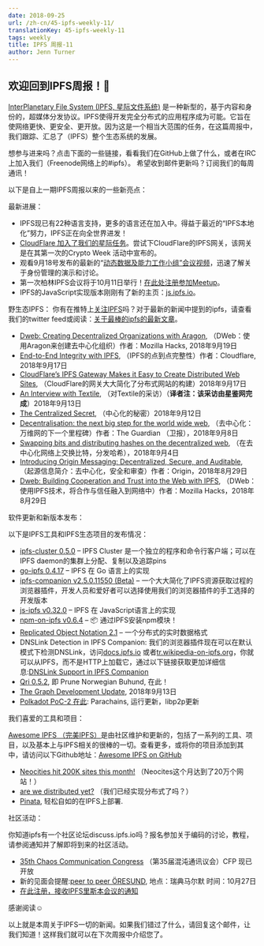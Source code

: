 ```yaml
---
date: 2018-09-25
url: /zh-cn/45-ipfs-weekly-11/
translationKey: 45-ipfs-weekly-11
tags: weekly
title: IPFS 周报-11
author: Jenn Turner
---
```


## 欢迎回到IPFS周报！👋

[InterPlanetary File System (IPFS, 星际文件系统)](https://ipfs.io/) 是一种新型的，基于内容和身份的，超媒体分发协议。IPFS使得开发完全分布式的应用程序成为可能。它旨在使网络更快、更安全、更开放。因为这是一个相当大范围的任务，在这篇周报中，我们跟踪、汇总了（IPFS）整个生态系统的发展。

想参与进来吗？点击下面的一些链接，看看我们在GitHub上做了什么，或者在IRC上加入我们（Freenode网络上的#ipfs）。
希望收到邮件更新吗？订阅我们的每周通讯！

以下是自上一期IPFS周报以来的一些新亮点：

最新进展：
- IPFS现已有22种语言支持，更多的语言还在加入中。得益于最近的“IPFS本地化”努力，IPFS正在向全世界进发！
- [CloudFlare 加入了我们的星际任务](https://blog.cloudflare.com/distributed-web-gateway/)。尝试下CloudFlare的IPFS网关，该网关是在其第一次的Crypto Week 活动中宣布的。
- 观看9月18号发布的最新的“[动态数据及能力工作小组”会议视频](https://www.youtube.com/watch?v=EiJE59uYNAk)，迅速了解关于身份管理的演示和讨论。
- 第一次柏林IPFS会议将于10月11日举行！[在此处注册参加Meetup](https://www.meetup.com/IPFS-Berlin/events/254816369/)。
- IPFS的JavaScript实现版本刚刚有了新的主页：[js.ipfs.io](https://js.ipfs.io)。

野生态IPFS：
你有在推特上[关注IPFS](https://twitter.com/IPFSbot)吗？对于最新的新闻中提到的ipfs，请查看我们的twitter feed或阅读：[关于最棒的ipfs的最新文章](https://awesome.ipfs.io/categories/articles/)。



-   [Dweb: Creating Decentralized Organizations with Aragon](https://hacks.mozilla.org/2018/09/aragon-ethereum-dweb/), （DWeb：使用Aragon来创建去中心化组织）作者：Mozilla Hacks, 2018年9月19日
-   [End-to-End Integrity with IPFS](https://blog.cloudflare.com/e2e-integrity/), （IPFS的点到点完整性）作者：Cloudflare, 2018年9月17日
-   [CloudFlare’s IPFS Gateway Makes it Easy to Create Distributed Web Sites](https://www.bleepingcomputer.com/news/technology/cloudflares-ipfs-gateway-makes-it-easy-to-create-distributed-web-sites/), （CloudFlare的网关大大简化了分布式网站的构建）2018年9月17日
-   [An Interview with Textile](https://medium.com/textileio/an-interview-with-textile-6d52632f611b), （对Textile的采访）（**译者注：该采访由星鉴网完成**）2018年9月13日
-   [The Centralized Secret](https://medium.com/@kyletut/the-centralized-secret-c7de795ddd9f), （中心化的秘密）2018年9月12日
-   [Decentralisation: the next big step for the world wide web](https://www.theguardian.com/technology/2018/sep/08/decentralisation-next-big-step-for-the-world-wide-web-dweb-data-internet-censorship-brewster-kahle), （去中心化：万维网的下一个里程碑）作者：The Guardian （卫报），2018年9月8日
-   [Swapping bits and distributing hashes on the decentralized web](https://medium.com/textileio/swapping-bits-and-distributing-hashes-on-the-decentralized-web-5da98a3507), （在去中心化网络上交换比特，分发哈希），2018年9月4日
-   [Introducing Origin Messaging: Decentralized, Secure, and Auditable](https://medium.com/originprotocol/introducing-origin-messaging-decentralized-secure-and-auditable-13c16fe0f13e), （起源信息简介：去中心化，安全和审查）作者：Origin，2018年8月29日
-   [Dweb: Building Cooperation and Trust into the Web with IPFS](https://hacks.mozilla.org/2018/08/dweb-building-cooperation-and-trust-into-the-web-with-ipfs/), （DWeb：使用IPFS技术，将合作与信任融入到网络中）作者：Mozilla Hacks，2018年8月29日




软件更新和新版本发布：

以下是IPFS工具和IPFS生态项目的发布情况：




-   [ipfs-cluster 0.5.0](https://github.com/ipfs/ipfs-cluster/releases/tag/v0.5.0) – IPFS Cluster 是一个独立的程序和命令行客户端；可以在IPFS daemon的集群上分配、复制以及追踪pins
-   [go-ipfs 0.4.17](https://github.com/ipfs/go-ipfs/releases/tag/v0.4.17) – IPFS 在 Go 语言上的实现
-   [ipfs-companion v2.5.0.11550 (Beta)](https://github.com/ipfs-shipyard/ipfs-companion/releases/tag/v2.5.0.11550) – 一个大大简化了IPFS资源获取过程的浏览器插件，开发人员和爱好者可以选择使用我们的浏览器插件的手工选择的开发版本
-   [js-ipfs v0.32.0](https://github.com/ipfs/js-ipfs/releases/tag/v0.32.0) – IPFS 在 JavaScript语言上的实现
-   [npm-on-ipfs v0.6.4](https://github.com/ipfs-shipyard/npm-on-ipfs/releases/tag/v0.6.4) – 📦 通过IPFS安装npm模块！
-   [Replicated Object Notation 2.1](https://github.com/gritzko/ron/blob/master/docs/Objectives%20for%20RON%2021.md) – 一个分布式的实时数据格式
-   DNSLink Detection in IPFS Companion: 我们的浏览器插件现在可以在默认模式下检测DNSLink，访问[docs.ipfs.io](http://docs.ipfs.io/) 或者[tr.wikipedia-on-ipfs.org](https://tr.wikipedia-on-ipfs.org/)，你就可以从IPFS，而不是HTTP上加载它，通过以下链接获取更加详细信息:[DNSLink Support in IPFS Companion](https://github.com/ipfs-shipyard/ipfs-companion/blob/master/docs/dnslink.md)
-   [Qri 0.5.2](https://github.com/qri-io/qri/releases/tag/v0.5.2), 即 Prune Norwegian Buhund, 在此！
-   [The Graph Development Update](https://medium.com/graphprotocol/the-graph-development-update-d90321e22748), 2018年9月13日
-   [Polkadot PoC-2 在此](https://medium.com/polkadot-network/polkadot-poc-2-is-here-parachains-runtime-upgrades-and-libp2p-networking-7035bb141c25): Parachains, 运行更新，libp2p更新




我们喜爱的工具和项目：

[Awesome IPFS （完美IPFS）](https://awesome.ipfs.io/)是由社区维护和更新的，包括了一系列的工具、项目，以及基本上与IPFS相关的很棒的一切。查看更多，或将你的项目添加到其中，请访问以下Github地址：[Awesome IPFS on GitHub](https://github.com/ipfs/awesome-ipfs)

-   [Neocities hit 200K sites this month!](https://twitter.com/neocities/status/1039204355763666945) （Neocites这个月达到了20万个网站！）
-   [are we distributed yet?](https://arewedistributedyet.com/) （我们已经实现分布式了吗？）
-   [Pinata](https://www.pinata.cloud/), 轻松自如的在IPFS上部署.




社区活动：

你知道ipfs有一个社区论坛discuss.ipfs.io吗？报名参加关于编码的讨论，教程，请参阅通知并了解即将到来的社区活动。

-   [35th Chaos Communication Congress](https://events.ccc.de/2018/09/11/35c3-call-for-participation-and-submission-guidelines/) （第35届混沌通讯议会）CFP 现已开放
-   新的见面会提醒:[peer to peer ÖRESUND](http://p2p-oresund.org/), 地点：瑞典马尔默 时间：10月27日
-   [在此注册，接收IPFS里斯本会议的通知](https://docs.google.com/forms/d/e/1FAIpQLSfJVVPwvp6RY3MUg1zAVl1g_5y2nGb7WJIMI1Hs6glzm7FLHQ/viewform)




感谢阅读☺️

以上就是本周关于IPFS一切的新闻。如果我们错过了什么，请回复这个邮件，让我们知道！这样我们就可以在下次周报中介绍您了。
